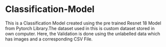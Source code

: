 # Classification-Model

This is a Classification Model created using the pre trained Resnet 18 Model from Pytorch Library.The dataset used in this is custom dataset stored in own computer.
Here, the Validation is done using the unlabelled data which has images and a corresponding CSV File.

